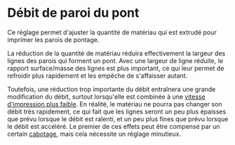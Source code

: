 Débit de paroi du pont
====
Ce réglage permet d'ajuster la quantité de matériau qui est extrudé pour imprimer les parois de pontage.

La réduction de la quantité de matériau réduira effectivement la largeur des lignes des parois qui forment un pont. Avec une largeur de ligne réduite, le rapport surface/masse des lignes est plus important, ce qui leur permet de refroidir plus rapidement et les empêche de s'affaisser autant.

Toutefois, une réduction trop importante du débit entraînera une grande modification du débit, surtout lorsqu'elle est combinée à une [vitesse d'impression plus faible](bridge_wall_speed.md). En réalité, le matériau ne pourra pas changer son débit très rapidement, ce qui fait que les lignes seront un peu plus épaisses que prévu lorsque le débit est ralenti, et un peu plus fines que prévu lorsque le débit est accéléré. Le premier de ces effets peut être compensé par un certain [cabotage](bridge_wall_coast.md), mais cela nécessite un réglage minutieux.

